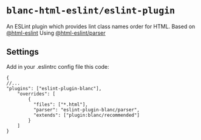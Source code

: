 # `blanc-html-eslint/eslint-plugin`

An ESLint plugin which provides lint class names order for HTML.
Based on [@html-eslint](https://github.com/yeonjuan/html-eslint)
Using [@html-eslint/parser](https://github.com/yeonjuan/html-eslint)

## Settings
Add in your .eslintrc config file this code:
```
{
//...
"plugins": ["eslint-plugin-blanc"],
    "overrides": [
        {
          "files": ["*.html"],
          "parser": "eslint-plugin-blanc/parser",
          "extends": ["plugin:blanc/recommended"]
        }
    ]
}
```